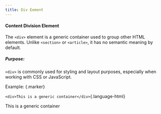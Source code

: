 ```yaml
---
title: Div Eement
---
```


#### Content Division Element


The `<div>` element is a generic container used to group other HTML elements. Unlike `<section>` or `<article>`, it has no semantic meaning by default.

##### Purpose:

`<div>` is commonly used for styling and layout purposes, especially when working with CSS or JavaScript.

Example: {.marker}  

`<div>This is a generic container</div>`{.language-html}

This is a generic container
